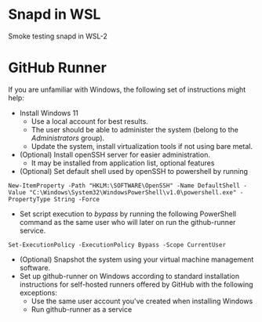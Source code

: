 # Snapd in WSL

Smoke testing snapd in WSL-2

# GitHub Runner

If you are unfamiliar with Windows, the following set of instructions might help:

- Install Windows 11
  - Use a local account for best results.
  - The user should be able to administer the system (belong to the _Administrators_ group).
  - Update the system, install virtualization tools if not using bare metal.
- (Optional) Install openSSH server for easier administration.
  - It may be installed from application list, optional features
- (Optional) Set default shell used by openSSH to powershell by running
```psh
New-ItemProperty -Path "HKLM:\SOFTWARE\OpenSSH" -Name DefaultShell -Value "C:\Windows\System32\WindowsPowerShell\v1.0\powershell.exe" -PropertyType String -Force
```
- Set script execution to _bypass_ by running the following PowerShell command
  as the same user who will later on run the github-runner service.
```psh
Set-ExecutionPolicy -ExecutionPolicy Bypass -Scope CurrentUser
```
- (Optional) Snapshot the system using your virtual machine management software.
- Set up github-runner on Windows according to standard installation
  instructions for self-hosted runners offered by GitHub with the following exceptions:
  - Use the same user account you've created when installing Windows
  - Run github-runner as a service
